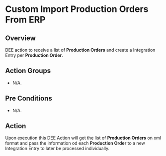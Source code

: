 # Custom Import Production Orders From ERP

## Overview

DEE action to receive a list of **Production Orders** and create a Integration Entry per **Production Order**.

## Action Groups

* N/A.

## Pre Conditions

* N/A.

## Action
Upon execution this DEE Action will get the list of **Production Orders** on xml format and pass the information od each **Production Order** to a new Integration Entry to later be processed individually.